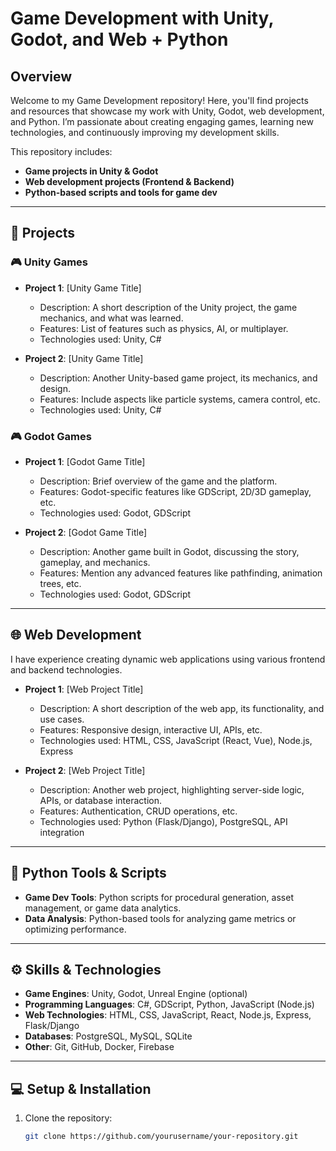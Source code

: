 # Game Development with Unity, Godot, and Web + Python

## Overview
Welcome to my Game Development repository! Here, you'll find projects and resources that showcase my work with Unity, Godot, web development, and Python. I’m passionate about creating engaging games, learning new technologies, and continuously improving my development skills.

This repository includes:
- **Game projects in Unity & Godot**
- **Web development projects (Frontend & Backend)**
- **Python-based scripts and tools for game dev**

---

## 📂 Projects

### 🎮 Unity Games
- **Project 1**: [Unity Game Title]
  - Description: A short description of the Unity project, the game mechanics, and what was learned.
  - Features: List of features such as physics, AI, or multiplayer.
  - Technologies used: Unity, C#

- **Project 2**: [Unity Game Title]
  - Description: Another Unity-based game project, its mechanics, and design.
  - Features: Include aspects like particle systems, camera control, etc.
  - Technologies used: Unity, C#

### 🎮 Godot Games
- **Project 1**: [Godot Game Title]
  - Description: Brief overview of the game and the platform.
  - Features: Godot-specific features like GDScript, 2D/3D gameplay, etc.
  - Technologies used: Godot, GDScript

- **Project 2**: [Godot Game Title]
  - Description: Another game built in Godot, discussing the story, gameplay, and mechanics.
  - Features: Mention any advanced features like pathfinding, animation trees, etc.
  - Technologies used: Godot, GDScript

---

## 🌐 Web Development

I have experience creating dynamic web applications using various frontend and backend technologies. 

- **Project 1**: [Web Project Title]
  - Description: A short description of the web app, its functionality, and use cases.
  - Features: Responsive design, interactive UI, APIs, etc.
  - Technologies used: HTML, CSS, JavaScript (React, Vue), Node.js, Express

- **Project 2**: [Web Project Title]
  - Description: Another web project, highlighting server-side logic, APIs, or database interaction.
  - Features: Authentication, CRUD operations, etc.
  - Technologies used: Python (Flask/Django), PostgreSQL, API integration

---

## 🐍 Python Tools & Scripts

- **Game Dev Tools**: Python scripts for procedural generation, asset management, or game data analytics.
- **Data Analysis**: Python-based tools for analyzing game metrics or optimizing performance.
  
---

## ⚙️ Skills & Technologies

- **Game Engines**: Unity, Godot, Unreal Engine (optional)
- **Programming Languages**: C#, GDScript, Python, JavaScript (Node.js)
- **Web Technologies**: HTML, CSS, JavaScript, React, Node.js, Express, Flask/Django
- **Databases**: PostgreSQL, MySQL, SQLite
- **Other**: Git, GitHub, Docker, Firebase

---

## 💻 Setup & Installation

1. Clone the repository:

   ```bash
   git clone https://github.com/yourusername/your-repository.git

